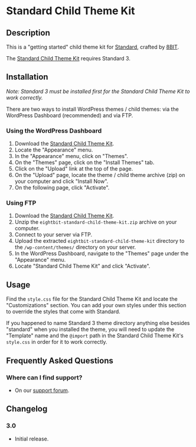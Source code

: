 # Standard Child Theme Kit

## Description

This is a "getting started" child theme kit for [Standard](http://standardtheme.com), crafted by [8BIT](http://8bit.io).

The [Standard Child Theme Kit](https://github.com/eightbit/standard-child-theme-kit) requires Standard 3.

## Installation

*Note: Standard 3 must be installed first for the Standard Child Theme Kit to work correctly.*

There are two ways to install WordPress themes / child themes: via the WordPress Dashboard (recommended) and via FTP. 

### Using the WordPress Dashboard

1. Download the [Standard Child Theme Kit](https://github.com/eightbit/standard-child-theme-kit/zipball/master).
2. Locate the "Appearance" menu.
3. In the "Appearance" menu, click on "Themes".
4. On the "Themes" page, click on the "Install Themes" tab.
5. Click on the "Upload" link at the top of the page.
6. On the "Upload" page, locate the theme / child theme archive (zip) on your computer and click "Install Now".
7. On the following page, click "Activate".

### Using FTP

1. Download the [Standard Child Theme Kit](https://github.com/eightbit/standard-child-theme-kit/zipball/master).
2. Unzip the ```eightbit-standard-child-theme-kit.zip``` archive on your computer.
3. Connect to your server via FTP.
4. Upload the extracted ```eightbit-standard-child-theme-kit``` directory to the ```/wp-content/themes/``` directory on your server.
6. In the WordPress Dashboard, navigate to the "Themes" page under the "Appearance" menu.
7. Locate "Standard Child Theme Kit" and click "Activate".

## Usage

Find the ```style.css``` file for the Standard Child Theme Kit and locate the "Customizations" section. You can add your own styles under this section to override the styles that come with Standard.

If you happened to name Standard 3 theme directory anything else besides "standard" when you installed the theme, you will need to update the "Template" name and the ```@import``` path in the Standard Child Theme Kit's ```style.css``` in order for it to work correctly.

## Frequently Asked Questions

### Where can I find support?
* On our [support forum](http://support.8bit.io).

## Changelog

### 3.0
* Initial release.
